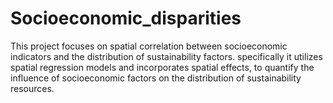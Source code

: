 # Socioeconomic_disparities
This project focuses on spatial correlation between socioeconomic indicators and the distribution of sustainability factors. specifically it utilizes spatial regression models and incorporates spatial effects, to quantify the influence of socioeconomic factors on the distribution of sustainability resources.
